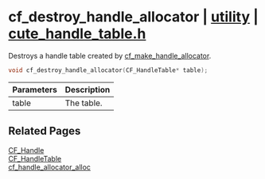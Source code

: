 # cf_destroy_handle_allocator | [utility](https://github.com/RandyGaul/cute_framework/blob/master/docs/utility/README.md) | [cute_handle_table.h](https://github.com/RandyGaul/cute_framework/blob/master/include/cute_handle_table.h)

Destroys a handle table created by [cf_make_handle_allocator](https://github.com/RandyGaul/cute_framework/blob/master/docs/utility/cf_make_handle_allocator.md).

```cpp
void cf_destroy_handle_allocator(CF_HandleTable* table);
```

Parameters | Description
--- | ---
table | The table.

## Related Pages

[CF_Handle](https://github.com/RandyGaul/cute_framework/blob/master/docs/utility/cf_handle.md)  
[CF_HandleTable](https://github.com/RandyGaul/cute_framework/blob/master/docs/utility/cf_handletable.md)  
[cf_handle_allocator_alloc](https://github.com/RandyGaul/cute_framework/blob/master/docs/utility/cf_handle_allocator_alloc.md)  

